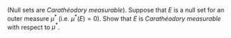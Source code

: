 (Null sets are $Carath\acute{e}odory\ measurable$). Suppose that $E$ is a null set for an outer measure $\mu ^*$ (i.e. $\mu ^*(E)=0$). Show that $E$ is $Carath\acute{e}odory\ measurable$ with respect to $\mu ^*$.